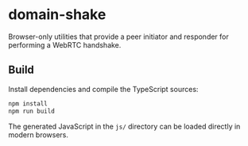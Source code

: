 # domain-shake

Browser-only utilities that provide a peer initiator and responder for
performing a WebRTC handshake.

## Build

Install dependencies and compile the TypeScript sources:

```bash
npm install
npm run build
```

The generated JavaScript in the `js/` directory can be loaded directly in
modern browsers.
